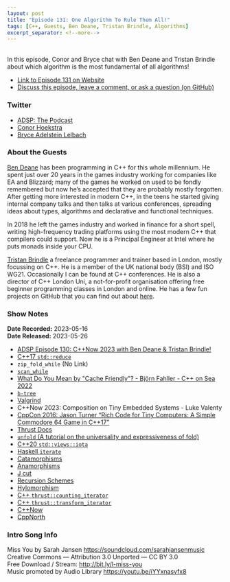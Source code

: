 ```yaml
---
layout: post
title: "Episode 131: One Algorithm To Rule Them All!"
tags: [C++, Guests, Ben Deane, Tristan Brindle, Algorithms]
excerpt_separator: <!--more-->
---
```



<br>In this episode, Conor and Bryce chat with Ben Deane and Tristan Brindle about which algorithm is the most fundamental of all algorithms!
 
<!--more-->

* [Link to Episode 131 on Website](https://adspthepodcast.com/2023/05/26/Episode-131.html)
* [Discuss this episode, leave a comment, or ask a question (on GitHub)](https://github.com/codereport/adsp2/discussions/21)

### Twitter
 
* [ADSP: The Podcast](https://twitter.com/adspthepodcast)
* [Conor Hoekstra](https://twitter.com/code_report)
* [Bryce Adelstein Lelbach](https://twitter.com/blelbach)

### About the Guests

[Ben Deane](https://twitter.com/ben_deane) has been programming in C++ for this whole millennium. He spent just over 20 years in the games industry working for companies like EA and Blizzard; many of the games he worked on used to be fondly remembered but now he’s accepted that they are probably mostly forgotten. After getting more interested in modern C++, in the teens he started giving internal company talks and then talks at various conferences, spreading ideas about types, algorithms and declarative and functional techniques.

In 2018 he left the games industry and worked in finance for a short spell, writing high-frequency trading platforms using the most modern C++ that compilers could support. Now he is a Principal Engineer at Intel where he puts monads inside your CPU.

[Tristan Brindle](https://twitter.com/tristanbrindle) a freelance programmer and trainer based in London, mostly focussing on C++. He is a member of the UK national body (BSI) and ISO WG21. Occasionally I can be found at C++ conferences. He is also a director of C++ London Uni, a not-for-profit organisation offering free beginner programming classes in London and online. He has a few fun projects on GitHub that you can find out about [here](https://tristanbrindle.com/projects/).

### Show Notes
 
**Date Recorded:** 2023-05-16 <br>
**Date Released:** 2023-05-26

* [ADSP Episode 130: C++Now 2023 with Ben Deane & Tristan Brindle!](https://adspthepodcast.com/2023/05/19/Episode-130.html)
* [C++17 `std::reduce`](https://en.cppreference.com/w/cpp/algorithm/reduce)
* `zip_fold_while` (No Link)
* [`scan_while`](https://docs.rs/iterx/latest/iterx/trait.Iterx.html#method.scan_while)
* [What Do You Mean by "Cache Friendly"? - Björn Fahller - C++ on Sea 2022](https://www.youtube.com/watch?v=yyNWKHoDtMs)
* [`b-tree`](https://en.wikipedia.org/wiki/B-tree)
* [Valgrind](https://valgrind.org/)
* C++Now 2023: Composition on Tiny Embedded Systems - Luke Valenty
* [CppCon 2016: Jason Turner “Rich Code for Tiny Computers: A Simple Commodore 64 Game in C++17”](https://www.youtube.com/watch?v=zBkNBP00wJE)
* [Thrust Docs](https://thrust.github.io/doc/modules.html)
* [`unfold` (A tutorial on the universality and expressiveness of fold)](https://www.cs.nott.ac.uk/~pszgmh/fold.pdf)
* [C++20 `std::views::iota`](https://en.cppreference.com/w/cpp/ranges/iota_view)
* [Haskell `iterate`](https://hackage.haskell.org/package/base-4.18.0.0/docs/Prelude.html#v:iterate)
* [Catamorphisms](https://en.wikipedia.org/wiki/Catamorphism)
* [Anamorphisms](https://en.wikipedia.org/wiki/Anamorphism)
* [J cut](https://code.jsoftware.com/wiki/Vocabulary/semidot)
* [Recursion Schemes](https://ncatlab.org/nlab/show/recursion+scheme#:~:text=Inspired%20by%20category%20theory%2C%20a,algebra%20for%20the%20functor%20F%20.)
* [Hylomorphism](https://en.wikipedia.org/wiki/Hylomorphism)
* [C++ `thrust::counting_iterator`](https://thrust.github.io/doc/classthrust_1_1counting__iterator.html)
* [C++ `thrust::transform_iterator`](https://thrust.github.io/doc/classthrust_1_1counting__iterator.html)
* [C++Now](https://cppnow.org/)
* [CppNorth](https://cppnorth.ca/)

### Intro Song Info
 
Miss You by Sarah Jansen https://soundcloud.com/sarahjansenmusic<br>
Creative Commons — Attribution 3.0 Unported — CC BY 3.0<br>
Free Download / Stream: http://bit.ly/l-miss-you<br>
Music promoted by Audio Library https://youtu.be/iYYxnasvfx8<br>
